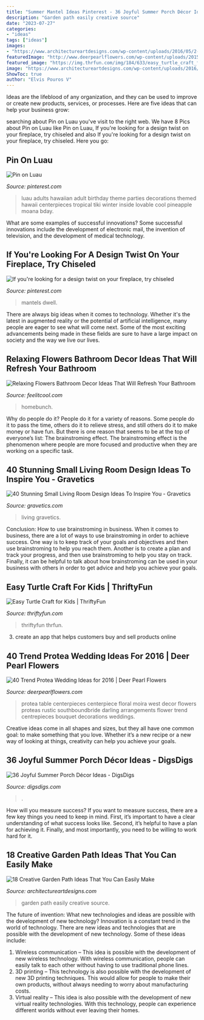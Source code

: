 ```yaml
---
title: "Summer Mantel Ideas Pinterest - 36 Joyful Summer Porch Décor Ideas"
description: "Garden path easily creative source"
date: "2023-07-27"
categories:
- "ideas"
tags: ["ideas"]
images:
- "https://www.architectureartdesigns.com/wp-content/uploads/2016/05/2-25.jpg"
featuredImage: "http://www.deerpearlflowers.com/wp-content/uploads/2015/12/rustic-protea-wedding-centrepiece.jpg"
featured_image: "https://img.thrfun.com/img/184/633/easy_turtle_craft_for_kids_14_m28.jpg"
image: "https://www.architectureartdesigns.com/wp-content/uploads/2016/05/2-25.jpg"
ShowToc: true
author: "Elvis Pouros V"
---
```



Ideas are the lifeblood of any organization, and they can be used to improve or create new products, services, or processes. Here are five ideas that can help your business grow:

	

		
searching about Pin on Luau you've visit to the right web. We have 8 Pics about Pin on Luau like Pin on Luau, If you&#039;re looking for a design twist on your fireplace, try chiseled and also If you&#039;re looking for a design twist on your fireplace, try chiseled. Here you go:
		
    
## Pin On Luau

<img loading=lazy src="https://i.pinimg.com/736x/f2/83/6d/f2836d56919dc676c574bc48bc8ee203.jpg" onerror="this.onerror=null;this.src='https://tse1.mm.bing.net/th?id=OIP.qcIFR60Aihs0Tha6Mv-wOwHaLH&amp;pid=15.1';" alt="Pin on Luau">

_Source: pinterest.com_

>luau adults hawaiian adult birthday theme parties decorations themed hawaii centerpieces tropical tiki winter inside lovable cool pineapple moana bday. 

	

What are some examples of successful innovations?
Some successful innovations include the development of electronic mail, the invention of television, and the development of medical technology.

    
## If You&#039;re Looking For A Design Twist On Your Fireplace, Try Chiseled

<img loading=lazy src="https://i.pinimg.com/736x/ee/27/d6/ee27d6518387014ea42f2b6da71cc250.jpg" onerror="this.onerror=null;this.src='https://tse2.mm.bing.net/th?id=OIP.82OOT-_vqfFvFf3WIYyWfgHaJ4&amp;pid=15.1';" alt="If you&#039;re looking for a design twist on your fireplace, try chiseled">

_Source: pinterest.com_

>mantels dwell. 

	

There are always big ideas when it comes to technology. Whether it's the latest in augmented reality or the potential of artificial intelligence, many people are eager to see what will come next. Some of the most exciting advancements being made in these fields are sure to have a large impact on society and the way we live our lives.

    
## Relaxing Flowers Bathroom Decor Ideas That Will Refresh Your Bathroom

<img loading=lazy src="https://feelitcool.com/wp-content/uploads/2015/12/brilliant-flower-decor-ideas.jpg" onerror="this.onerror=null;this.src='https://tse4.mm.bing.net/th?id=OIP.r6dijYKZ_m5kAezZeBTePgHaLO&amp;pid=15.1';" alt="Relaxing Flowers Bathroom Decor Ideas That Will Refresh Your Bathroom">

_Source: feelitcool.com_

>homebunch. 

	

Why do people do it?
People do it for a variety of reasons. Some people do it to pass the time, others do it to relieve stress, and still others do it to make money or have fun. But there is one reason that seems to be at the top of everyone’s list: The brainstroming effect. The brainstroming effect is the phenomenon where people are more focused and productive when they are working on a specific task.

    
## 40 Stunning Small Living Room Design Ideas To Inspire You - Gravetics

<img loading=lazy src="https://www.gravetics.com/wp-content/uploads/2016/12/Southwestern-Living-Room.jpg" onerror="this.onerror=null;this.src='https://tse2.mm.bing.net/th?id=OIP.PUusrhfbbOGSR5ozORY1lgHaK4&amp;pid=15.1';" alt="40 Stunning Small Living Room Design Ideas To Inspire You - Gravetics">

_Source: gravetics.com_

>living gravetics. 

	

Conclusion: How to use brainstroming in business.
When it comes to business, there are a lot of ways to use brainstroming in order to achieve success. One way is to keep track of your goals and objectives and then use brainstroming to help you reach them. Another is to create a plan and track your progress, and then use brainstroming to help you stay on track. Finally, it can be helpful to talk about how brainstroming can be used in your business with others in order to get advice and help you achieve your goals.

    
## Easy Turtle Craft For Kids | ThriftyFun

<img loading=lazy src="https://img.thrfun.com/img/184/633/easy_turtle_craft_for_kids_14_m28.jpg" onerror="this.onerror=null;this.src='https://tse2.mm.bing.net/th?id=OIP.U-nLfeT6JOkr_qpVIaKuIgAAAA&amp;pid=15.1';" alt="Easy Turtle Craft for Kids | ThriftyFun">

_Source: thriftyfun.com_

>thriftyfun thrfun. 

	

3. create an app that helps customers buy and sell products online 

    
## 40 Trend Protea Wedding Ideas For 2016 | Deer Pearl Flowers

<img loading=lazy src="http://www.deerpearlflowers.com/wp-content/uploads/2015/12/rustic-protea-wedding-centrepiece.jpg" onerror="this.onerror=null;this.src='https://tse1.mm.bing.net/th?id=OIP.Y7txdqHnLmA33wwBwpi0PwHaLH&amp;pid=15.1';" alt="40 Trend Protea Wedding Ideas for 2016 | Deer Pearl Flowers">

_Source: deerpearlflowers.com_

>protea table centerpieces centerpiece floral moira west decor flowers proteas rustic southboundbride darling arrangements flower trend centrepieces bouquet decorations weddings. 

	

Creative ideas come in all shapes and sizes, but they all have one common goal: to make something that you love. Whether it’s a new recipe or a new way of looking at things, creativity can help you achieve your goals.

    
## 36 Joyful Summer Porch Décor Ideas - DigsDigs

<img loading=lazy src="https://www.digsdigs.com/photos/joyful-summer-porch-decor-ideas-33.jpg" onerror="this.onerror=null;this.src='https://tse1.mm.bing.net/th?id=OIP.rGztzf3oE1cAK_uHscaOKAHaJ4&amp;pid=15.1';" alt="36 Joyful Summer Porch Décor Ideas - DigsDigs">

_Source: digsdigs.com_

>. 

	

How will you measure success?
If you want to measure success, there are a few key things you need to keep in mind. First, it’s important to have a clear understanding of what success looks like. Second, it’s helpful to have a plan for achieving it. Finally, and most importantly, you need to be willing to work hard for it.

    
## 18 Creative Garden Path Ideas That You Can Easily Make

<img loading=lazy src="https://www.architectureartdesigns.com/wp-content/uploads/2016/05/2-25.jpg" onerror="this.onerror=null;this.src='https://tse2.mm.bing.net/th?id=OIP.JMA0TBiPiulqPVyS75_rawHaLI&amp;pid=15.1';" alt="18 Creative Garden Path Ideas That You Can Easily Make">

_Source: architectureartdesigns.com_

>garden path easily creative source. 

	

The future of invention: What new technologies and ideas are possible with the development of new technology?
Innovation is a constant trend in the world of technology. There are new ideas and technologies that are possible with the development of new technology. Some of these ideas include: 
1) Wireless communication – This idea is possible with the development of new wireless technology. With wireless communication, people can easily talk to each other without having to use traditional phone lines. 
2) 3D printing – This technology is also possible with the development of new 3D printing techniques. This would allow for people to make their own products, without always needing to worry about manufacturing costs. 
3) Virtual reality – This idea is also possible with the development of new virtual reality technologies. With this technology, people can experience different worlds without ever leaving their homes.

